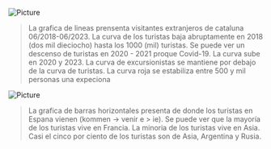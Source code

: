 
![Picture](https://cdn.discordapp.com/attachments/1139161006761857024/1145262234914799646/BztcKKUlrzWAAAAAElFTkSuQmCC.png)

> La grafica de lineas prensenta visitantes extranjeros de cataluna 06/2018-06/2023.
La curva de los turistas baja abruptamente en 2018  (dos mil dieciocho) hasta los 1000 (mil) turistas. Se puede ver un descenso de turistas en 2020 - 2021 proque Covid-19. La curva sube en 2020 y 2023. La curva de excursionistas se mantiene por debajo de la curva de turistas. La curva roja se estabiliza entre 500 y mil personas una expeciona


![Picture](https://cdn.discordapp.com/attachments/1139161006761857024/1145262250823782542/8Pb2MSGrOo6oAAAAASUVORK5CYII.png)

> La grafica de barras horizontales presenta de donde los turistas en Espana vienen (kommen -> venir e > ie). Se puede ver que la mayoría de los turistas vive en Francia. La minoria de los turistas vive en Asia. Casi el cinco por ciento de los turistas son de Asia, Argentina y Rusia. 
